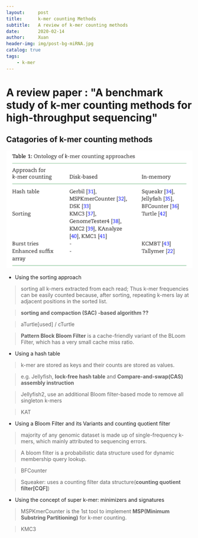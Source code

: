 ```yaml
---
layout:     post
title:      k-mer counting Methods
subtitle:   A review of k-mer counting methods
date:       2020-02-14
author:     Xuan
header-img: img/post-bg-miRNA.jpg
catalog: true
tags:
    - k-mer
---
```


# A review paper : "A benchmark study of k-mer counting methods for high-throughput sequencing"


## Catagories of k-mer counting methods

![Ontology of k-mer counting approaches](/img/post-ct-cata.png)

- Using the sorting approach
> sorting all k-mers extracted from each read; Thus k-mer frequencies can be easily counted because, after sorting, repeating k-mers lay at adjacent positions in the sorted list.

> **sorting and compaction (SAC) -based algorithm ??**

> aTurtle[used] / cTurtle

> **Pattern Block Bloom Filter** is a cache-friendly variant of the BLoom Filter, which has a very small cache miss ratio. 

- Using a hash table
> k-mer are stored as keys and their counts are stored as values. 

> e.g. Jellyfish, **lock-free hash table** and **Compare-and-swap(CAS) assembly instruction**

> Jellyfish2, use an additional Bloom filter-based mode to remove all singleton k-mers

> KAT

- Using a Bloom Filter and its Variants and counting quotient filter
> majority of any genomic dataset is made up of single-frequency k-mers, which mainly attributed to sequencing errors.

> A bloom filter is a probabilistic data structure used for dynamic membership query lookup.

> BFCounter

> Squeaker: uses a counting filter data structure(**counting quotient filter[CQF]**)

- Using the concept of super k-mer: minimizers and signatures
> MSPKmerCounter is the 1st tool to implement **MSP(Minimum Substring Partitioning)** for k-mer counting.

> KMC3
